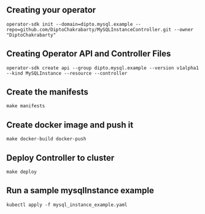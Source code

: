 ## Creating your operator
```
operator-sdk init --domain=dipto.mysql.example --repo=github.com/DiptoChakrabarty/MySQLInstanceController.git --owner "DiptoChakrabarty"
```

## Creating Operator API and Controller Files
```
operator-sdk create api --group dipto.mysql.example --version v1alpha1 --kind MySQLInstance --resource --controller

```

## Create the manifests
```
make manifests
```

## Create docker image and push it
```
make docker-build docker-push
```

## Deploy Controller to cluster
```
make deploy
```

## Run a sample mysqlInstance example
```
kubectl apply -f mysql_instance_example.yaml
```
